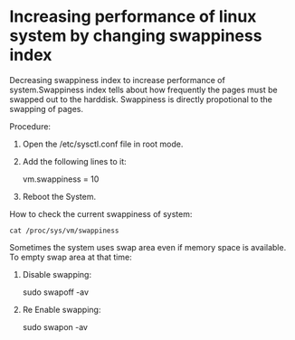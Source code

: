 # Increasing performance of linux system by changing swappiness index
Decreasing swappiness index to increase performance of system.Swappiness index tells about how frequently the pages must be swapped out to the harddisk. Swappiness is directly propotional to the swapping of pages.

Procedure:

1. Open the /etc/sysctl.conf file in root mode.

2. Add the following lines to it:

	vm.swappiness = 10

3. Reboot the System.


How to check the current swappiness of system:

	cat /proc/sys/vm/swappiness  


Sometimes the system uses swap area even if memory space is available. To empty swap area at that time:

1. Disable swapping:

	sudo swapoff -av

2. Re Enable swapping:

	sudo swapon -av
